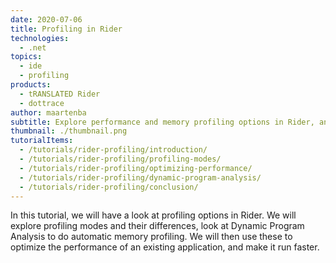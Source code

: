 ```yaml
---
date: 2020-07-06
title: Profiling in Rider
technologies:
  - .net
topics:
  - ide
  - profiling
products:
  - tRANSLATED Rider
  - dottrace
author: maartenba
subtitle: Explore performance and memory profiling options in Rider, and optimize an existing application.
thumbnail: ./thumbnail.png
tutorialItems:
  - /tutorials/rider-profiling/introduction/
  - /tutorials/rider-profiling/profiling-modes/
  - /tutorials/rider-profiling/optimizing-performance/
  - /tutorials/rider-profiling/dynamic-program-analysis/
  - /tutorials/rider-profiling/conclusion/
---
```


In this tutorial, we will have a look at profiling options in Rider. We will explore profiling modes and their differences, look at Dynamic Program Analysis to do automatic memory profiling. We will then use these to optimize the performance of an existing application, and make it run faster.